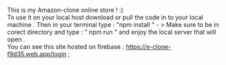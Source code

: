 This is my Amazon-clone online store ! :)  
To use it on your local host download or pull the code in to your local machine . 
Then in your terminal type : "npm install "  - >  Make sure to be in corect directory and type  : " npm run "  and enjoy the local server that will open .  
You can see this site hosted on firebase  : https://e-clone-f9d35.web.app/login  ; 
